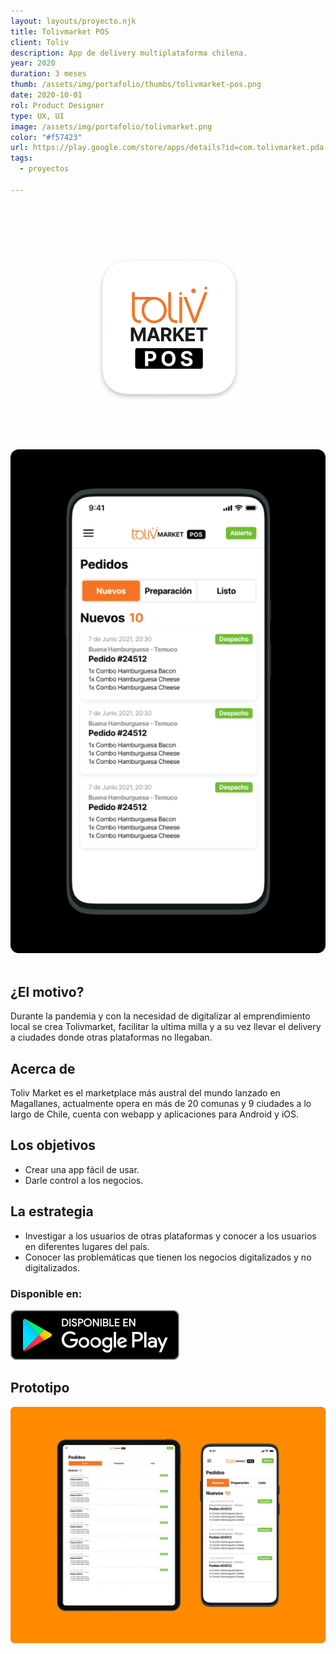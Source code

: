 ```yaml
---
layout: layouts/proyecto.njk
title: Tolivmarket POS
client: Toliv
description: App de delivery multiplataforma chilena.
year: 2020
duration: 3 meses
thumb: /assets/img/portafolio/thumbs/tolivmarket-pos.png
date: 2020-10-01
rol: Product Designer
type: UX, UI
image: /assets/img/portafolio/tolivmarket.png
color: "#f57423"
url: https://play.google.com/store/apps/details?id=com.tolivmarket.pda
tags:
  - proyectos

---
```


<div class="bento-box bento-3">
  <img class="bento bento-a ratio-1" src="/assets/img/portafolio/tolivmarket-pos-icon.png" alt="Diseño de icono para la app Toliv Market POS" loading="lazy">
  <img class="bento bento-c" src="/assets/img/portafolio/tolivmarket-pos-app.png" alt="Diseño de icono para la app Toliv Market POS" loading="lazy"> 
  <img class="bento bento-b empty ratio-1" src="" alt="" loading="lazy"> 
</div>

<div class="intro">

</div>

## ¿El motivo?

Durante la pandemia y con la necesidad de digitalizar al emprendimiento local se crea Tolivmarket, facilitar la ultima milla y a su vez llevar el delivery a ciudades donde otras plataformas no llegaban.

## Acerca de

Toliv Market es el marketplace más austral del mundo lanzado en Magallanes, actualmente opera en más de 20 comunas y 9 ciudades a lo largo de Chile, cuenta con webapp y aplicaciones para Android y iOS.

## Los objetivos

- Crear una app fácil de usar.
- Darle control a los negocios.

## La estrategia

- Investigar a los usuarios de otras plataformas y conocer a los usuarios en diferentes lugares del país.
- Conocer las problemáticas que tienen los negocios digitalizados y no digitalizados.

### Disponible en:
<div class="stores">
  <a class="icon-store" href="https://play.google.com/store/apps/details?id=com.tolivmarket.pda"><img src="/assets/img/Google_Play.svg" alt="Disponible en Google Play"></a>

</div>

## Prototipo

<img src="/assets/img/portafolio/tolivmarket-pos.png" alt="Tolivmarket POS">


